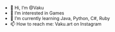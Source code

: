 - 👋 Hi, I’m @Vaku
- 👀 I’m interested in Games
- 🌱 I’m currently learning Java, Python, C#, Ruby
- 📫 How to reach me: Vaku.art on Instagram

<!---
Vaku0/Vaku0 is a ✨ special ✨ repository because its `README.md` (this file) appears on your GitHub profile.
You can click the Preview link to take a look at your changes.
--->
